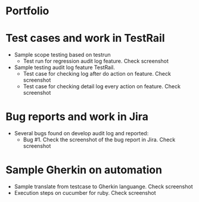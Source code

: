 # Portfolio
# Test cases and work in TestRail
- Sample scope testing based on testrun
    - Test run for regression audit log feature. Check screenshot
- Sample testing audit log feature TestRail.
    - Test case for checking log after do action on feature. Check screenshot
    - Test case for checking detail log every action on feature. Check screenshot
# Bug reports and work in Jira
- Several bugs found on develop audit log and reported:
    - Bug #1. Check the screenshot of the bug report in Jira. Check screenshot
# Sample Gherkin on automation
- Sample translate from testcase to Gherkin languange. Check screenshot
- Execution steps on cucumber for ruby. Check screenshot
